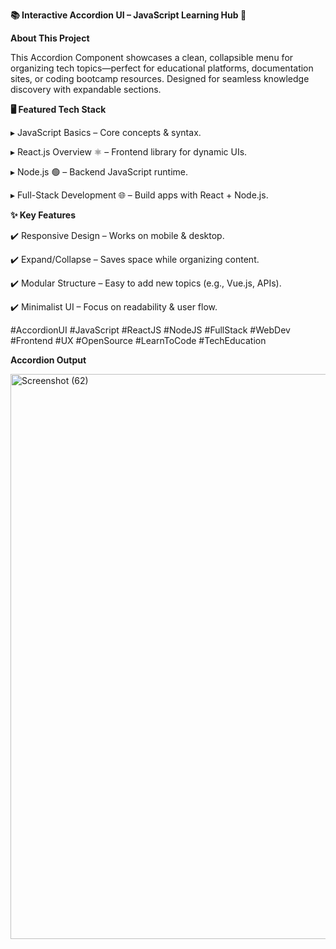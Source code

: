 **📚 Interactive Accordion UI – JavaScript Learning Hub 🚀**

**About This Project**

This Accordion Component showcases a clean, collapsible menu for organizing tech topics—perfect for educational platforms, documentation sites, or coding bootcamp resources. Designed for seamless knowledge discovery with expandable sections.

**🖥️ Featured Tech Stack**

▸ JavaScript Basics – Core concepts & syntax.

▸ React.js Overview ⚛️ – Frontend library for dynamic UIs.

▸ Node.js 🟢 – Backend JavaScript runtime.

▸ Full-Stack Development 🌐 – Build apps with React + Node.js.

**✨ Key Features**

✔️ Responsive Design – Works on mobile & desktop.

✔️ Expand/Collapse – Saves space while organizing content.

✔️ Modular Structure – Easy to add new topics (e.g., Vue.js, APIs).

✔️ Minimalist UI – Focus on readability & user flow.


#AccordionUI #JavaScript #ReactJS #NodeJS #FullStack #WebDev #Frontend #UX #OpenSource #LearnToCode #TechEducation

**Accordion Output**

<img width="1920" height="904" alt="Screenshot (62)" src="https://github.com/user-attachments/assets/c719b754-5ea8-4001-8159-7fe3b6bbb760" />

